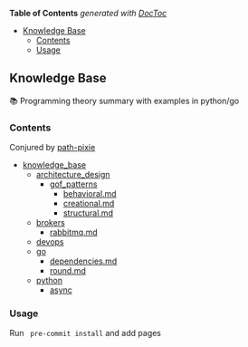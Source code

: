 <!-- START doctoc generated TOC please keep comment here to allow auto update -->
<!-- DON'T EDIT THIS SECTION, INSTEAD RE-RUN doctoc TO UPDATE -->
**Table of Contents**  *generated with [DocToc](https://github.com/thlorenz/doctoc)*

- [Knowledge Base](#knowledge-base)
  - [Contents](#contents)
  - [Usage](#usage)

<!-- END doctoc generated TOC please keep comment here to allow auto update -->

## Knowledge Base 

:books: Programming theory summary with examples in python/go

### Contents
Conjured by [path-pixie](https://github.com/path-pixie) 

<!-- path-pixie contents start -->
- [knowledge_base](./knowledge_base)  
  - [architecture_design](./knowledge_base/architecture_design)  
    - [gof_patterns](./knowledge_base/architecture_design/gof_patterns)  
      - [behavioral.md](./knowledge_base/architecture_design/gof_patterns/behavioral.md)  
      - [creational.md](./knowledge_base/architecture_design/gof_patterns/creational.md)  
      - [structural.md](./knowledge_base/architecture_design/gof_patterns/structural.md)  
  - [brokers](./knowledge_base/brokers)  
    - [rabbitmq.md](./knowledge_base/brokers/rabbitmq.md)  
  - [devops](./knowledge_base/devops)  
  - [go](./knowledge_base/go)  
    - [dependencies.md](./knowledge_base/go/dependencies.md)  
    - [round.md](./knowledge_base/go/round.md)  
  - [python](./knowledge_base/python)  
    - [async](./knowledge_base/python/async)  

<!-- path-pixie contents end -->

### Usage

Run ` pre-commit install` and add pages